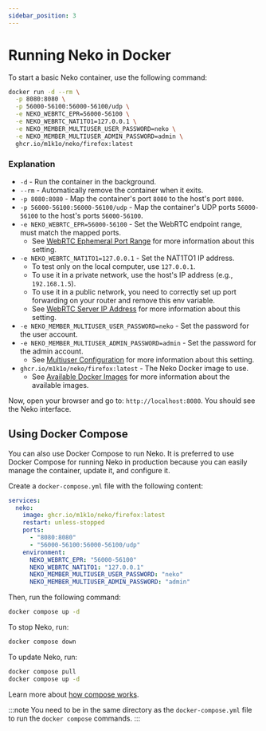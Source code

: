 ```yaml
---
sidebar_position: 3
---
```


# Running Neko in Docker

To start a basic Neko container, use the following command:

```sh
docker run -d --rm \
  -p 8080:8080 \
  -p 56000-56100:56000-56100/udp \
  -e NEKO_WEBRTC_EPR=56000-56100 \
  -e NEKO_WEBRTC_NAT1TO1=127.0.0.1 \
  -e NEKO_MEMBER_MULTIUSER_USER_PASSWORD=neko \
  -e NEKO_MEMBER_MULTIUSER_ADMIN_PASSWORD=admin \
  ghcr.io/m1k1o/neko/firefox:latest
```

### Explanation

- `-d` - Run the container in the background.
- `--rm` - Automatically remove the container when it exits.
- `-p 8080:8080` - Map the container's port `8080` to the host's port `8080`.
- `-p 56000-56100:56000-56100/udp` - Map the container's UDP ports `56000-56100` to the host's ports `56000-56100`.
- `-e NEKO_WEBRTC_EPR=56000-56100` - Set the WebRTC endpoint range, must match the mapped ports.
  - See [WebRTC Ephemeral Port Range](/docs/v3/getting-started/configuration/webrtc#ephemeral-udp-port-range) for more information about this setting.
- `-e NEKO_WEBRTC_NAT1TO1=127.0.0.1` - Set the NAT1TO1 IP address.
  - To test only on the local computer, use `127.0.0.1`.
  - To use it in a private network, use the host's IP address (e.g., `192.168.1.5`).
  - To use it in a public network, you need to correctly set up port forwarding on your router and remove this env variable.
  - See [WebRTC Server IP Address](/docs/v3/getting-started/configuration/webrtc#server-ip-address) for more information about this setting.
- `-e NEKO_MEMBER_MULTIUSER_USER_PASSWORD=neko` - Set the password for the user account.
- `-e NEKO_MEMBER_MULTIUSER_ADMIN_PASSWORD=admin` - Set the password for the admin account.
  - See [Multiuser Configuration](/docs/v3/getting-started/configuration/authentication#multi-user-provider) for more information about this setting.
- `ghcr.io/m1k1o/neko/firefox:latest` - The Neko Docker image to use.
  - See [Available Docker Images](/docs/v3/getting-started/docker-images) for more information about the available images.

Now, open your browser and go to: `http://localhost:8080`. You should see the Neko interface.

## Using Docker Compose

You can also use Docker Compose to run Neko. It is preferred to use Docker Compose for running Neko in production because you can easily manage the container, update it, and configure it.

Create a `docker-compose.yml` file with the following content:

```yaml title="docker-compose.yml"
services:
  neko:
    image: ghcr.io/m1k1o/neko/firefox:latest
    restart: unless-stopped
    ports:
      - "8080:8080"
      - "56000-56100:56000-56100/udp"
    environment:
      NEKO_WEBRTC_EPR: "56000-56100"
      NEKO_WEBRTC_NAT1TO1: "127.0.0.1"
      NEKO_MEMBER_MULTIUSER_USER_PASSWORD: "neko"
      NEKO_MEMBER_MULTIUSER_ADMIN_PASSWORD: "admin"
```

Then, run the following command:

```sh
docker compose up -d
```

To stop Neko, run:

```sh
docker compose down
```

To update Neko, run:

```sh
docker compose pull
docker compose up -d
```

Learn more about [how compose works](https://docs.docker.com/compose/intro/compose-application-model/).

:::note
You need to be in the same directory as the `docker-compose.yml` file to run the `docker compose` commands.
:::
